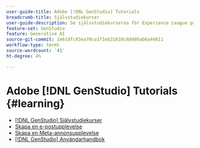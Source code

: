 ```yaml
---
user-guide-title: Adobe [!DNL GenStudio] Tutorials
breadcrumb-title: Självstudiekurser
user-guide-description: Se självstudiekurserna för Experience League på Adobe [!DNL GenStudio], en totallösning för att snabba upp och förenkla innehållsleveranskedjan med generativ AI och intelligent automatisering.
feature-set: GenStudio
feature: Generative AI
source-git-commit: 1e61dfc03ea70ca1f1eb31610c8d486ab6a44611
workflow-type: tm+mt
source-wordcount: '41'
ht-degree: 4%

---
```



# Adobe [!DNL GenStudio] Tutorials {#learning}

+ [[!DNL GenStudio] Självstudiekurser](tutorials.md)
+ [Skapa en e-postupplevelse](create-email-experience.md)
+ [Skapa en Meta-annonsupplevelse](create-meta-ad.md)
+ [[!DNL GenStudio] Användarhandbok](https://experienceleague.adobe.com/docs/genstudio/user-guide/home.html)
